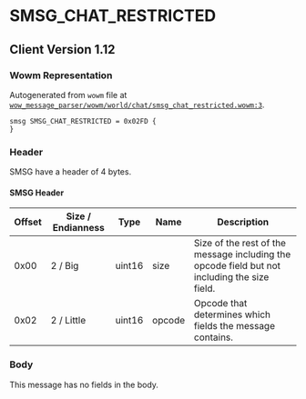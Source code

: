# SMSG_CHAT_RESTRICTED

## Client Version 1.12

### Wowm Representation

Autogenerated from `wowm` file at [`wow_message_parser/wowm/world/chat/smsg_chat_restricted.wowm:3`](https://github.com/gtker/wow_messages/tree/main/wow_message_parser/wowm/world/chat/smsg_chat_restricted.wowm#L3).
```rust,ignore
smsg SMSG_CHAT_RESTRICTED = 0x02FD {
}
```
### Header

SMSG have a header of 4 bytes.

#### SMSG Header

| Offset | Size / Endianness | Type   | Name   | Description |
| ------ | ----------------- | ------ | ------ | ----------- |
| 0x00   | 2 / Big           | uint16 | size   | Size of the rest of the message including the opcode field but not including the size field.|
| 0x02   | 2 / Little        | uint16 | opcode | Opcode that determines which fields the message contains.|

### Body

This message has no fields in the body.

